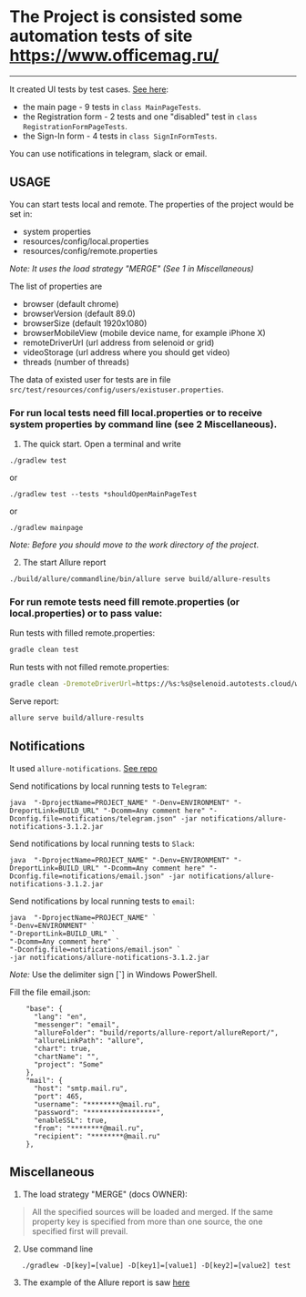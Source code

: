 # The Project is consisted some automation tests of site https://www.officemag.ru/
___
It created UI tests by test cases. [See here](src/docs/testdocumentation.xlsx):
* the main page - 9 tests in `class MainPageTests`.
* the Registration form - 2 tests and one "disabled" test in `class RegistrationFormPageTests`.
* the Sign-In form - 4 tests in `class SignInFormTests`.

You can use notifications in telegram, slack or email. 

## USAGE 
You can start tests local and remote.
The properties of the project would be set in:
* system properties
* resources/config/local.properties
* resources/config/remote.properties

*Note: It uses the load strategy "MERGE" (See 1 in Miscellaneous)*

The list of properties are
* browser (default chrome)
* browserVersion (default 89.0)
* browserSize (default 1920x1080)
* browserMobileView (mobile device name, for example iPhone X)
* remoteDriverUrl (url address from selenoid or grid)
* videoStorage (url address where you should get video)
* threads (number of threads)

The data of existed user for tests are in file `src/test/resources/config/users/existuser.properties`.

### For run local tests need fill local.properties or to receive system properties by command line (see 2 Miscellaneous).
1. The quick start. Open a terminal and write

```
./gradlew test
``` 
or       
```
./gradlew test --tests *shouldOpenMainPageTest
```
or
```
./gradlew mainpage
```
*Note: Before you should move to the work directory of the project*.   

2. The start Allure report
```
./build/allure/commandline/bin/allure serve build/allure-results
```
### For run remote tests need fill remote.properties (or local.properties) or to pass value:
Run tests with filled remote.properties:
```bash
gradle clean test
```
Run tests with not filled remote.properties:
```bash
gradle clean -DremoteDriverUrl=https://%s:%s@selenoid.autotests.cloud/wd/hub/ -DvideoStorage=https://selenoid.autotests.cloud/video/ -Dthreads=1 test
```
Serve report:
```bash
allure serve build/allure-results
```
## Notifications
It used `allure-notifications`. [See repo](https://github.com/qa-guru/allure-notifications)

Send notifications by local running tests to `Telegram`:
```
java  "-DprojectName=PROJECT_NAME" "-Denv=ENVIRONMENT" "-DreportLink=BUILD_URL" "-Dcomm=Any comment here" "-Dconfig.file=notifications/telegram.json" -jar notifications/allure-notifications-3.1.2.jar
```
Send notifications by local running tests to `Slack`:
```
java  "-DprojectName=PROJECT_NAME" "-Denv=ENVIRONMENT" "-DreportLink=BUILD_URL" "-Dcomm=Any comment here" "-Dconfig.file=notifications/email.json" -jar notifications/allure-notifications-3.1.2.jar
```
Send notifications by local running tests to `email`:
```
java  "-DprojectName=PROJECT_NAME" `
"-Denv=ENVIRONMENT" `
"-DreportLink=BUILD_URL" `
"-Dcomm=Any comment here" `
"-Dconfig.file=notifications/email.json" `
-jar notifications/allure-notifications-3.1.2.jar
```
*Note:* Use the delimiter sign [**`**] in Windows PowerShell.

Fill the file email.json:
```
    "base": {
      "lang": "en",
      "messenger": "email",
      "allureFolder": "build/reports/allure-report/allureReport/",
      "allureLinkPath": "allure",
      "chart": true,
      "chartName": "",
      "project": "Some"
    },
    "mail": {
      "host": "smtp.mail.ru",
      "port": 465,
      "username": "********@mail.ru",
      "password": "*****************",
      "enableSSL": true,
      "from": "********@mail.ru",
      "recipient": "********@mail.ru"
    },
```

## Miscellaneous
1. The load strategy "MERGE" (docs OWNER):
>All the specified sources will be loaded and merged. If the same property key is specified from more than one source, the one specified first will prevail.
2. Use command line
```
   ./gradlew -D[key]=[value] -D[key1]=[value1] -D[key2]=[value2] test
``` 
3. The example of the Allure report is saw [here](https://clck.ru/aenug)
